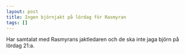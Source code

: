 ```yaml
---
layout: post
title: Ingen björnjakt på lördag för Rasmyran
tags: []
---
```

Har samtalat med Rasmyrans jaktledaren och de ska inte jaga björn på lördag 21:a.
